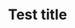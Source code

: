 ---
layout: image
categories: images
nav: false
image: "IMG_0245-3"
image-alt: "Test alt "
title: Test title
---